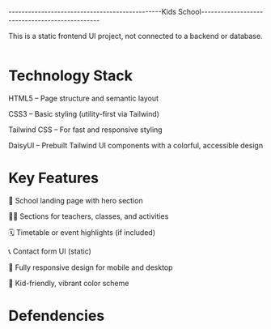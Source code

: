 -----------------------------------------------Kids School-----------------------------------------------

This is a static frontend UI project, not connected to a backend or database.

![]()


# Technology Stack
HTML5 – Page structure and semantic layout

CSS3 – Basic styling (utility-first via Tailwind)

Tailwind CSS – For fast and responsive styling

DaisyUI – Prebuilt Tailwind UI components with a colorful, accessible design


 # Key Features
🏫 School landing page with hero section

🧑‍🏫 Sections for teachers, classes, and activities

🗓️ Timetable or event highlights (if included)

📞 Contact form UI (static)

📱 Fully responsive design for mobile and desktop

🎨 Kid-friendly, vibrant color scheme



# Defendencies
<!-- Tailwind CSS via CDN -->
<script src="https://cdn.tailwindcss.com"></script>

<!-- DaisyUI CDN -->
<link href="https://cdn.jsdelivr.net/npm/daisyui@latest/dist/full.css" rel="stylesheet" />
